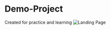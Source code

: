 # Demo-Project
Created for practice and learning
<img src="Website_UI_Practice/images/landing.png" alt="Landing Page">
